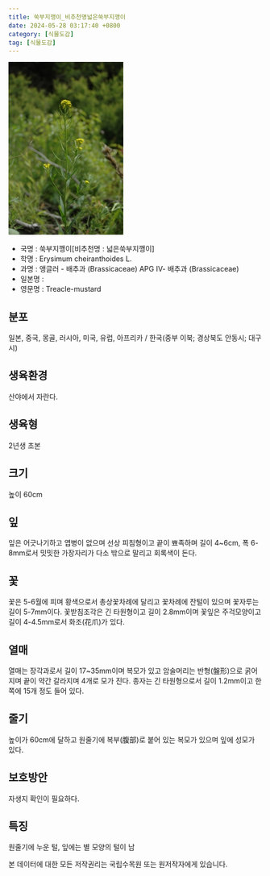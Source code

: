 ```yaml
---
title: 쑥부지깽이_비추천명넓은쑥부지깽이
date: 2024-05-28 03:17:40 +0800
category: [식물도감]
tag: [식물도감]
---
```




![쑥부지깽이[비추천명 : 넓은쑥부지깽이]](/assets/img/fileUpload/plants/basic/Cruciferae/Erysimum/22952/1_th2.JPG)
- 국명 : 쑥부지깽이[비추천명 : 넓은쑥부지깽이]
- 학명 : Erysimum cheiranthoides L.
- 과명 : 앵글러 - 배추과 (Brassicaceae) APG Ⅳ- 배추과 (Brassicaceae)
- 일본명 : 
- 영문명 : Treacle-mustard


## 분포
일본, 중국, 몽골, 러시아, 미국, 유럽, 아프리카 / 한국(중부 이북; 경상북도 안동시; 대구시) 
## 생육환경
산야에서 자란다.
## 생육형
2년생 초본
## 크기
높이 60cm
## 잎
잎은 어긋나기하고 엽병이 없으며 선상 피침형이고 끝이 뾰족하며 길이 4~6cm, 폭 6-8mm로서 밋밋한 가장자리가 다소 밖으로 말리고 회록색이 돈다.
## 꽃
꽃은 5-6월에 피며 황색으로서 총상꽃차례에 달리고 꽃차례에 잔털이 있으며 꽃자루는 길이 5-7mm이다. 꽃받침조각은 긴 타원형이고 길이 2.8mm이며 꽃잎은 주걱모양이고 길이 4-4.5mm로서 화조(花爪)가 있다.
## 열매
열매는 장각과로서 길이 17~35mm이며 복모가 있고 암술머리는 반형(盤形)으로 굵어지며 끝이 약간 갈라지며 4개로 모가 진다. 종자는 긴 타원형으로서 길이 1.2mm이고 한쪽에 15개 정도 들어 있다.
## 줄기
높이가 60cm에 달하고 원줄기에 복부(腹部)로 붙어 있는 복모가 있으며 잎에 성모가 있다.
## 보호방안
자생지 확인이 필요하다.
## 특징
원줄기에 누운 털, 잎에는 별 모양의 털이 남






본 데이터에 대한 모든 저작권리는 국립수목원 또는 원저작자에게 있습니다.
